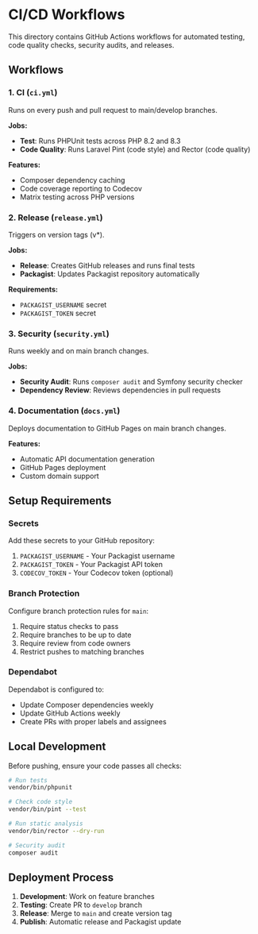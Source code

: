 # CI/CD Workflows

This directory contains GitHub Actions workflows for automated testing, code quality checks, security audits, and releases.

## Workflows

### 1. CI (`ci.yml`)
Runs on every push and pull request to main/develop branches.

**Jobs:**
- **Test**: Runs PHPUnit tests across PHP 8.2 and 8.3
- **Code Quality**: Runs Laravel Pint (code style) and Rector (code quality)

**Features:**
- Composer dependency caching
- Code coverage reporting to Codecov
- Matrix testing across PHP versions

### 2. Release (`release.yml`)
Triggers on version tags (v*).

**Jobs:**
- **Release**: Creates GitHub releases and runs final tests
- **Packagist**: Updates Packagist repository automatically

**Requirements:**
- `PACKAGIST_USERNAME` secret
- `PACKAGIST_TOKEN` secret

### 3. Security (`security.yml`)
Runs weekly and on main branch changes.

**Jobs:**
- **Security Audit**: Runs `composer audit` and Symfony security checker
- **Dependency Review**: Reviews dependencies in pull requests

### 4. Documentation (`docs.yml`)
Deploys documentation to GitHub Pages on main branch changes.

**Features:**
- Automatic API documentation generation
- GitHub Pages deployment
- Custom domain support

## Setup Requirements

### Secrets
Add these secrets to your GitHub repository:

1. `PACKAGIST_USERNAME` - Your Packagist username
2. `PACKAGIST_TOKEN` - Your Packagist API token
3. `CODECOV_TOKEN` - Your Codecov token (optional)

### Branch Protection
Configure branch protection rules for `main`:

1. Require status checks to pass
2. Require branches to be up to date
3. Require review from code owners
4. Restrict pushes to matching branches

### Dependabot
Dependabot is configured to:
- Update Composer dependencies weekly
- Update GitHub Actions weekly
- Create PRs with proper labels and assignees

## Local Development

Before pushing, ensure your code passes all checks:

```bash
# Run tests
vendor/bin/phpunit

# Check code style
vendor/bin/pint --test

# Run static analysis
vendor/bin/rector --dry-run

# Security audit
composer audit
```

## Deployment Process

1. **Development**: Work on feature branches
2. **Testing**: Create PR to `develop` branch
3. **Release**: Merge to `main` and create version tag
4. **Publish**: Automatic release and Packagist update